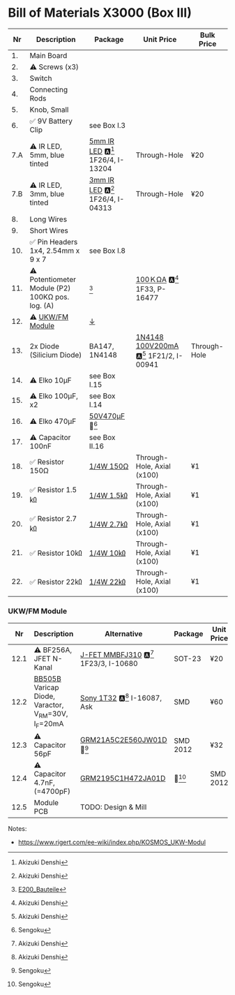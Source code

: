# Bill of Materials X3000 (Box III)

| Nr  | Description            | Package                | Unit Price             |  Bulk Price            |
| --- | ---------------------- | ---------------------- | ---------------------- | ---------------------- |
| 1.  | Main Board             | | | | |
| 2.  | ⚠️ Screws (x3)            | | | | |
| 3.  | Switch                 | | | | |
| 4.  | Connecting Rods        | | | | |
| 5.  | Knob, Small            | | | | |
| 6.  | ✅ 9V Battery Clip        | see Box I.3 | | | |
| 7.A | ⚠️ IR LED, 5mm, blue tinted | [5mm IR LED](https://akizukidenshi.com/catalog/g/gI-13204/) 🅰️[^1] 1F26/4, I-13204| Through-Hole | ¥20 | |
| 7.B | ⚠️ IR LED, 3mm, blue tinted | [3mm IR LED](https://akizukidenshi.com/catalog/g/gI-04313/) 🅰️[^1] 1F26/4, I-04313| Through-Hole | ¥20 | ¥200 for 10 |
| 8.  | Long Wires             | | | | |
| 9.  | Short Wires            | | | | |
| 10.  | ✅ Pin Headers 1x4, 2.54mm x 9 x 7 | see Box I.8 |  |  |  |
| 11.  | ⚠️ Potentiometer Module (P2) 100KΩ pos. log. (A)| [^5] | [100ＫΩA](https://akizukidenshi.com/catalog/g/gP-16477/) 🅰️[^1] 1F33, P-16477 | | ¥60 | |
| 12.  | ⚠️ [UKW/FM Module](https://www.rigert.com/ee-wiki/index.php/KOSMOS_UKW-Modul) | [↓](#ukw-fm-modlue) | | | | 
| 13. | 2x Diode (Silicium Diode) | BA147, 1N4148 | [1N4148 100V200mA](https://akizukidenshi.com/catalog/g/gI-00941/) 🅰️[^1] 1F21/2, I-00941| Through-Hole | ¥15 |
| 14.  | ⚠️ Elko 10µF | see Box I.15 | | | | 
| 15.  | ⚠️ Elko 100µF, x2 | see Box I.14 | | | | 
| 16.  | ⚠️ Elko 470µF |  [50V470μF](https://www.sengoku.co.jp/mod/sgk_cart/detail.php?code=EEHD-0GMT) 💎[^3]  | | | | 
| 17.  | ⚠️ Capacitor 100nF | see Box II.16 | | | | 
| 18. | ✅ Resistor 150Ω           | [1/4W 150Ω](https://akizukidenshi.com/catalog/g/gR-07805/)  | Through-Hole, Axial (x100) | ¥1 | ¥100 for 100|
| 19. | ✅ Resistor 1.5㏀        | [1/4W 1.5㏀ ](https://akizukidenshi.com/catalog/g/gR-25152/)   | Through-Hole, Axial (x100) | ¥1 | ¥100 for 100 |
| 20. | ✅ Resistor 2.7㏀         | [1/4W 2.7㏀](https://akizukidenshi.com/catalog/g/gR-25272/) | Through-Hole, Axial (x100) | ¥1 | ¥100 for 100 |
| 21. | ✅ Resistor 10㏀           | [1/4W 10㏀](https://akizukidenshi.com/catalog/g/gR-25103/)  | Through-Hole, Axial (x100) | ¥1 | ¥100 for 100 |
| 22. | ✅ Resistor 22㏀           | [1/4W 22㏀](https://akizukidenshi.com/catalog/g/gR-25223/)  | Through-Hole, Axial (x100) | ¥1 | ¥100 for 100 |

### UKW/FM Module
| Nr  | Description            | Alternative            | Package                | Unit Price             |  Bulk Price            |
| --- | ---------------------- | ---------------------- | ---------------------- | ---------------------- | ---------------------- |
| 12.1  | ⚠️ BF256A, JFET N-Kanal | [J-FET MMBFJ310](https://akizukidenshi.com/catalog/g/gI-10680/) 🅰️[^1] 1F23/3, I-10680| SOT-23| ¥20 | ¥100 for 5 |
| 12.2  | [BB505B](https://www.box73.de/file_dl/bauelemente/BB505B.pdf) Varicap Diode, Varactor, V<sub>RM</sub>=30V, I<sub>F</sub>=20mA | [Sony 1T32](https://akizukidenshi.com/catalog/g/gI-16087/) 🅰️[^1] I-16087, Ask | SMD | ¥60 | |
| 12.3 | ⚠️ Capacitor 56pF | [GRM21A5C2E560JW01D](https://www.sengoku.co.jp/mod/sgk_cart/detail.php?code=EEHD-5S4A) 💎[^3] | SMD 2012  | ¥32 | |
| 12.4 | ⚠️ Capacitor 4.7nF, (=4700pF) | [GRM2195C1H472JA01D](https://www.sengoku.co.jp/mod/sgk_cart/detail.php?code=EEHD-5PLP)| 💎[^3] | SMD 2012 | ¥32 | | 
| 12.5 | Module PCB | TODO: Design & Mill | | | |

[^1]: Akizuki Denshi
[^2]: Digikey
[^3]: Sengoku
[^5]: [E200_Bauteile](https://www.rigert.com/ee-wiki/index.php?title=KOSMOS_E200_Bauteile)

Notes:
- https://www.rigert.com/ee-wiki/index.php/KOSMOS_UKW-Modul
